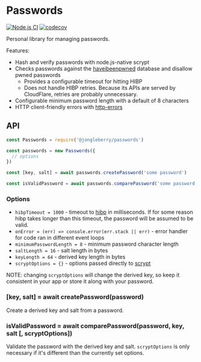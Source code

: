# Passwords

[![Node.js CI](https://github.com/jonathanong/passwords/workflows/Node.js%20CI/badge.svg?branch=master)](https://github.com/jonathanong/passwords/actions?query=workflow%3A%22Node.js+CI%22+branch%3Amaster)
[![codecov](https://codecov.io/gh/jonathanong/passwords/branch/master/graph/badge.svg?token=4me2xcwg7f)](https://codecov.io/gh/jonathanong/passwords)

Personal library for managing passwords.

Features:

- Hash and verify passwords with node.js-native scrypt
- Checks passwords against the [haveibeenpwned](https://haveibeenpwned.com/API/v3#PwnedPasswords) database and disallow pwned passwords
  - Provides a configurable timeout for hitting HIBP
  - Does not handle HIBP retries. Because its APIs are served by CloudFlare, retries are probably unnecessary.
- Configurable minimum password length with a default of 8 characters
- HTTP client-friendly errors with [http-errors](https://www.npmjs.com/package/http-errors)

## API

```js
const Passwords = require('@jongleberry/passwords')

const passwords = new Passwords({
  // options
})

const [key, salt] = await passwords.createPassword('some password')

const isValidPassword = await passwords.comparePassword('some password', key, salt)
```

### Options

- `hibpTimeout = 1000` - timeout to [hibp](https://haveibeenpwned.com/API/v3#PwnedPasswords) in milliseconds. If for some reason hibp takes longer than this timeout, the password will be assumed to be valid.
- `onError = (err) => console.error(err.stack || err)` - error handler for code ran in different event loops
- `minimumPasswordLength = 8` - minimum password character length
- `saltLength = 16` - salt length in bytes
- `keyLength = 64` - derived key length in bytes
- `scryptOptions = {}` - options passed directly to [scrypt](https://nodejs.org/api/crypto.html#crypto_crypto_scrypt_password_salt_keylen_options_callback)

NOTE: changing `scryptOptions` will change the derived key, so keep it consistent in your app or store it along with your password.

### [key, salt] = await createPassword(password)

Create a derived key and salt from a password.

### isValidPassword = await comparePassword(password, key, salt [, scryptOptions])

Validate the password with the derived key and salt. `scryptOptions` is only necessary if it's different than the currently set options.
